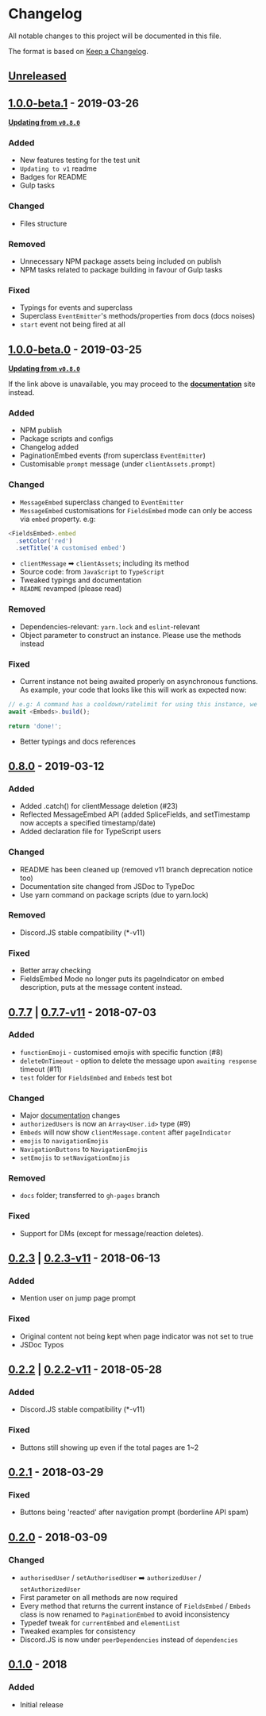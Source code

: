 # Changelog
All notable changes to this project will be documented in this file.

The format is based on [Keep a Changelog](https://keepachangelog.com/en/1.0.0/).

## [Unreleased]

## [1.0.0-beta.1] - 2019-03-26
[**Updating from `v0.8.0`**](UPDATING_V1.md)

### Added
- New features testing for the test unit
- `Updating to v1` readme
- Badges for README
- Gulp tasks

### Changed
- Files structure

### Removed
- Unnecessary NPM package assets being included on publish
- NPM tasks related to package building in favour of Gulp tasks

### Fixed
- Typings for events and superclass
- Superclass `EventEmitter`'s methods/properties from docs (docs noises)
- `start` event not being fired at all

## [1.0.0-beta.0] - 2019-03-25
[**Updating from `v0.8.0`**](UPDATING_V1.md)

If the link above is unavailable, you may proceed to the [**documentation**](https://docs.thegzm.space/discord-paginationembed) site instead.

### Added
- NPM publish
- Package scripts and configs
- Changelog added
- PaginationEmbed events (from superclass `EventEmitter`)
- Customisable `prompt` message (under `clientAssets.prompt`)

### Changed
- `MessageEmbed` superclass changed to `EventEmitter`
- `MessageEmbed` customisations for `FieldsEmbed` mode can only be access via `embed` property. e.g:
```js
<FieldsEmbed>.embed
  .setColor('red')
  .setTitle('A customised embed')
```
- `clientMessage` ➡ `clientAssets`; including its method
- Source code: from `JavaScript` to `TypeScript`
- Tweaked typings and documentation
- `README` revamped (please read)

### Removed
- Dependencies-relevant: `yarn.lock` and `eslint`-relevant
- Object parameter to construct an instance. Please use the methods instead

### Fixed
- Current instance not being awaited properly on asynchronous functions. As example, your code that looks like this will work as expected now:
```js
// e.g: A command has a cooldown/ratelimit for using this instance, we should wait for the instance to finish everything (either user deletes or expires the session) before we can let the user use this command again.
await <Embeds>.build();

return 'done!';
```
- Better typings and docs references

## [0.8.0] - 2019-03-12
### Added
- Added .catch() for clientMessage deletion (#23)
- Reflected MessageEmbed API (added SpliceFields, and setTimestamp now accepts a specified timestamp/date)
- Added declaration file for TypeScript users

### Changed
- README has been cleaned up (removed v11 branch deprecation notice too)
- Documentation site changed from JSDoc to TypeDoc
- Use yarn command on package scripts (due to yarn.lock)

### Removed
- Discord.JS stable compatibility (*-v11)

### Fixed
- Better array checking
- FieldsEmbed Mode no longer puts its pageIndicator on embed description, puts at the message content instead.

## [0.7.7] | [0.7.7-v11] - 2018-07-03
### Added
  - `functionEmoji` - customised emojis with specific function (#8)
  - `deleteOnTimeout` - option to delete the message upon `awaiting response` timeout (#11)
  - `test` folder for `FieldsEmbed` and `Embeds` test bot 

### Changed
  - Major [documentation](https://gazmull.github.io/discord-paginationembed) changes
  - `authorizedUsers` is now an `Array<User.id>` type (#9)
  - `Embeds` will now show `clientMessage.content` after `pageIndicator`
  - `emojis` to `navigationEmojis`
  - `NavigationButtons` to `NavigationEmojis`
  - `setEmojis` to `setNavigationEmojis`

### Removed
  - `docs` folder; transferred to `gh-pages` branch

### Fixed
  - Support for DMs (except for message/reaction deletes).

## [0.2.3] | [0.2.3-v11] - 2018-06-13
### Added
  - Mention user on jump page prompt

### Fixed
  - Original content not being kept when page indicator was not set to true
  - JSDoc Typos

## [0.2.2] | [0.2.2-v11] - 2018-05-28
### Added
  - Discord.JS stable compatibility (*-v11)
### Fixed
  - Buttons still showing up even if the total pages are 1~2

## [0.2.1] - 2018-03-29
### Fixed
  - Buttons being 'reacted' after navigation prompt (borderline API spam)

## [0.2.0] - 2018-03-09
### Changed
  - `authorisedUser` / `setAuthorisedUser` ➡️  `authorizedUser` / `setAuthorizedUser`
  - First parameter on all methods are now required
  - Every method that returns the current instance of `FieldsEmbed` / `Embeds` class is now renamed to `PaginationEmbed` to avoid inconsistency
  - Typedef tweak for `currentEmbed` and `elementList`
  - Tweaked examples for consistency
  - Discord.JS is now under `peerDependencies` instead of `dependencies`

## [0.1.0] - 2018
### Added
  - Initial release

[Unreleased]: https://github.com/gazmull/discord-paginationembed/compare/1.0.0-beta.1...HEAD
[1.0.0-beta.1]: https://github.com/gazmull/discord-paginationembed/compare/1.0.0-beta.0...1.0.0-beta.1
[1.0.0-beta.0]: https://github.com/gazmull/discord-paginationembed/compare/0.8.0...1.0.0-beta.0
[0.8.0]: https://github.com/gazmull/discord-paginationembed/compare/0.7.7...0.8.0
[0.7.7]: https://github.com/gazmull/discord-paginationembed/compare/0.2.3...0.7.7
[0.7.7-v11]: https://github.com/gazmull/discord-paginationembed/compare/0.2.3-v11...0.7.7-v11
[0.2.3]: https://github.com/gazmull/discord-paginationembed/compare/0.2.2...0.2.3
[0.2.3-v11]: https://github.com/gazmull/discord-paginationembed/compare/0.2.2...0.2.3-v11
[0.2.2]: https://github.com/gazmull/discord-paginationembed/compare/0.2.1...0.2.2
[0.2.2-v11]: https://github.com/gazmull/discord-paginationembed/compare/0.2.1...0.2.2-v11
[0.2.1]: https://github.com/gazmull/discord-paginationembed/compare/0.2.0...0.2.1
[0.2.0]: https://github.com/gazmull/discord-paginationembed/compare/b63b22167373ef0f9c0bc2ab45d6ca9554ab83c2...0.2.0
[0.1.0]: https://github.com/gazmull/discord-paginationembed/commit/b63b22167373ef0f9c0bc2ab45d6ca9554ab83c2

